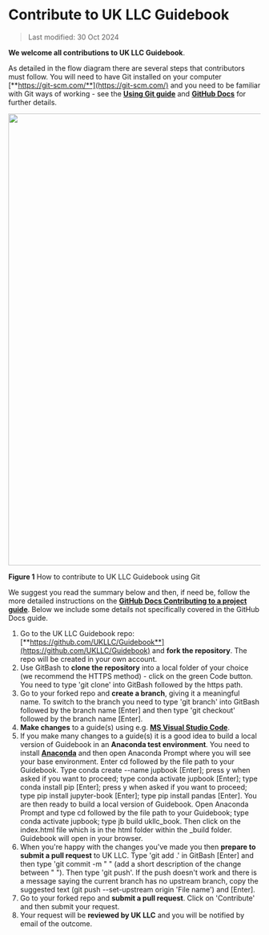 # Contribute to UK LLC Guidebook 

>Last modified: 30 Oct 2024

**We welcome all contributions to UK LLC Guidebook**.

As detailed in the flow diagram there are several steps that contributors must follow. You will need to have Git installed on your computer [**https://git-scm.com/**](https://git-scm.com/) and you need to be familiar with Git ways of working - see the [**Using Git guide**](../docs/user_guide/4.TeamDataScience.md) and [**GitHub Docs**](https://docs.github.com/en/get-started/exploring-projects-on-github/contributing-to-a-project) for further details.   




<img src="../../images/Contributor_Guidebook2.jpg" width="900"/>



**Figure 1** How to contribute to UK LLC Guidebook using Git

We suggest you read the summary below and then, if need be, follow the more detailed instructions on the [**GitHub Docs Contributing to a project guide**](https://docs.github.com/en/get-started/exploring-projects-on-github/contributing-to-a-project). Below we include some details not specifically covered in the GitHub Docs guide. 

1. Go to the UK LLC Guidebook repo: [**https://github.com/UKLLC/Guidebook**](https://github.com/UKLLC/Guidebook) and **fork the repository**. The repo will be created in your own account. 
2. Use GitBash to **clone the repository** into a local folder of your choice (we recommend the HTTPS method) - click on the green Code button. You need to type 'git clone' into GitBash followed by the https path.   
3. Go to your forked repo and **create a branch**, giving it a meaningful name. To switch to the branch you need to type 'git branch' into GitBash followed by the branch name [Enter] and then type 'git checkout' followed by the branch name [Enter].  
4. **Make changes** to a guide(s) using e.g. [**MS Visual Studio Code**](https://code.visualstudio.com/Download).
5. If you make many changes to a guide(s) it is a good idea to build a local version of Guidebook in an **Anaconda test environment**. You need to install [**Anaconda**](https://www.anaconda.com/download/success) and then open Anaconda Prompt where you will see your base environment. Enter cd followed by the file path to your Guidebook. Type conda create --name jupbook [Enter]; press y when asked if you want to proceed; type conda activate jupbook [Enter]; type conda install pip [Enter]; press y when asked if you want to proceed; type pip install jupyter-book [Enter]; type pip install pandas [Enter]. You are then ready to build a local version of Guidebook. Open Anaconda Prompt and type cd followed by the file path to your Guidebook; type conda activate jupbook; type jb build ukllc_book. Then click on the index.html file which is in the html folder within the _build folder. Guidebook will open in your browser.
6. When you're happy with the changes you've made you then **prepare to submit a pull request** to UK LLC. Type 'git add .' in GitBash [Enter] and then type 'git commit -m " " (add a short description of the change between " "). Then type 'git push'. If the push doesn't work and there is a message saying the current branch has no upstream branch, copy the suggested text (git push --set-upstream origin 'File name') and [Enter]. 
7. Go to your forked repo and **submit a pull request**. Click on 'Contribute' and then submit your request. 
8. Your request will be **reviewed by UK LLC** and you will be notified by email of the outcome. 

